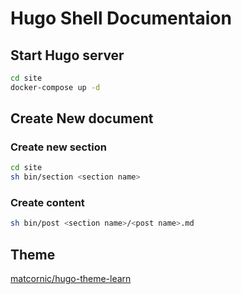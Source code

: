 # Hugo Shell Documentaion

## Start Hugo server
```bash
cd site
docker-compose up -d
```

## Create New document

### Create new section
```bash
cd site
sh bin/section <section name>
```

### Create content
```bash
sh bin/post <section name>/<post name>.md
```

## Theme

[matcornic/hugo-theme-learn](https://github.com/matcornic/hugo-theme-learn)
